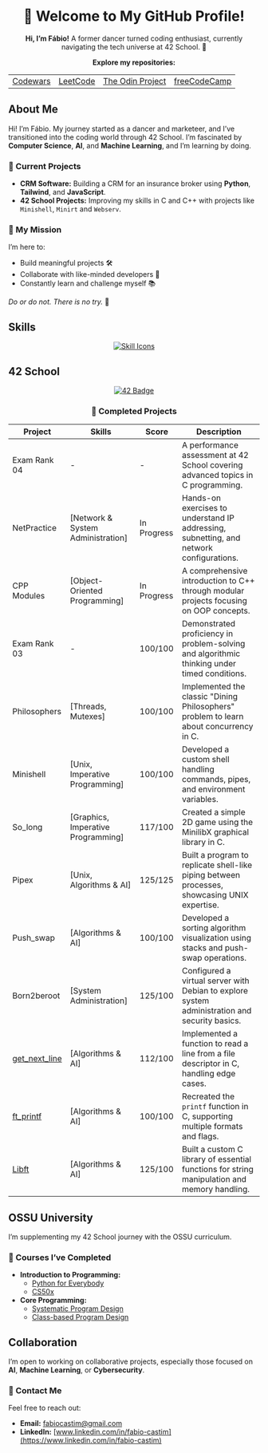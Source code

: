 <div align="center">
  <h1>👋 Welcome to My GitHub Profile!</h1>
  <p>
    <strong>Hi, I’m Fábio!</strong> A former dancer turned coding enthusiast, currently navigating the tech universe at 42 School. 🚀
  </p>
</div>

<div align="center">
  <p>
    <strong>Explore my repositories:</strong>
  </p>
  <table>
    <tr>
      <td><a href="https://github.com/ftomaz-c/Codewars">Codewars</a></td>
      <td><a href="https://leetcode.com/ftomaz-c">LeetCode</a></td>
      <td><a href="https://github.com/ftomaz-c/The_Odin_Project">The Odin Project</a></td>
      <td><a href="https://github.com/ftomaz-c/freeCodeCamp">freeCodeCamp</a></td>
    </tr>
  </table>
</div>

## About Me
Hi! I’m Fábio. My journey started as a dancer and marketeer, and I’ve transitioned into the coding world through 42 School. I’m fascinated by **Computer Science**, **AI**, and **Machine Learning**, and I’m learning by doing.

### 🔭 Current Projects
- **CRM Software:** Building a CRM for an insurance broker using **Python**, **Tailwind**, and **JavaScript**.
- **42 School Projects:** Improving my skills in C and C++ with projects like `Minishell`, `Minirt` and `Webserv`.

### 🚀 My Mission
I’m here to:
- Build meaningful projects 🛠️
- Collaborate with like-minded developers 🤝
- Constantly learn and challenge myself 📚

_Do or do not. There is no try._ 🚀

## Skills
<div align="center">
  <a href="https://skillicons.dev">
    <img src="https://skillicons.dev/icons?i=c,python,linux,vscode,vim,git,github,docker,django,html,tailwind,css" alt="Skill Icons" />
  </a>
</div>


## 42 School
<div align="center">
  <a href="https://badge.mediaplus.ma/darkblue/ftomaz-c?1337Badge=off&UM6P=off">
    <img src="https://badge.mediaplus.ma/darkblue/ftomaz-c?1337Badge=off&UM6P=off" alt="42 Badge" />
  </a>
</div>

<div align="center">
  
### 🌟 Completed Projects

| Project       | Skills                                 | Score     | Description                                                                                  |
|---------------|----------------------------------------|-----------|----------------------------------------------------------------------------------------------|
| Exam Rank 04  | -                                      | -         | A performance assessment at 42 School covering advanced topics in C programming.             |
| NetPractice   | [Network & System Administration]      | In Progress | Hands-on exercises to understand IP addressing, subnetting, and network configurations.       |
| CPP Modules   | [Object-Oriented Programming]          | In Progress | A comprehensive introduction to C++ through modular projects focusing on OOP concepts.        |
| Exam Rank 03  | -                                      | 100/100   | Demonstrated proficiency in problem-solving and algorithmic thinking under timed conditions.  |
| Philosophers  | [Threads, Mutexes]                     | 100/100   | Implemented the classic "Dining Philosophers" problem to learn about concurrency in C.        |
| Minishell     | [Unix, Imperative Programming]         | 100/100   | Developed a custom shell handling commands, pipes, and environment variables.                 |
| So_long       | [Graphics, Imperative Programming]     | 117/100   | Created a simple 2D game using the MinilibX graphical library in C.                           |
| Pipex         | [Unix, Algorithms & AI]               | 125/125   | Built a program to replicate shell-like piping between processes, showcasing UNIX expertise.   |
| Push_swap     | [Algorithms & AI]                     | 100/100   | Developed a sorting algorithm visualization using stacks and push-swap operations.            |
| Born2beroot   | [System Administration]               | 125/100   | Configured a virtual server with Debian to explore system administration and security basics. |
| [get_next_line](https://github.com/ftomaz-c/Get_next_line) | [Algorithms & AI]                     | 112/100   | Implemented a function to read a line from a file descriptor in C, handling edge cases.       |
| [ft_printf](https://github.com/ftomaz-c/Printf.git) | [Algorithms & AI] | 100/100 | Recreated the `printf` function in C, supporting multiple formats and flags.                  |
| [Libft](https://github.com/ftomaz-c/Libft.git)     | [Algorithms & AI] | 125/100 | Built a custom C library of essential functions for string manipulation and memory handling.   |


</div>

## OSSU University
I’m supplementing my 42 School journey with the OSSU curriculum.

### 📖 Courses I’ve Completed
- **Introduction to Programming:**
  - [Python for Everybody](https://www.py4e.com/lessons)
  - [CS50x](https://cs50.harvard.edu/x/2024/)
- **Core Programming:**
  - [Systematic Program Design](https://learning.edx.org/course/course-v1:UBCx+SPD1x+2T2015)
  - [Class-based Program Design](https://course.ccs.neu.edu/cs2510sp22/index.html)

## Collaboration
I’m open to working on collaborative projects, especially those focused on **AI**, **Machine Learning**, or **Cybersecurity**.

### 📧 Contact Me
Feel free to reach out:
- **Email:** [fabiocastim@gmail.com](mailto:fabiocastim@gmail.com)
- **LinkedIn:** [www.linkedin.com/in/fabio-castim](https://www.linkedin.com/in/fabio-castim)



